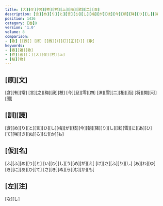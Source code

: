 ```yaml
---
title: [大][伴][宿][祢][村][上][梅][歌][二][首]
description: [含][め][り][と][言][ひ][し][梅][が][枝][今][朝][降][り][し][沫][雪][に][あ][ひ][て][咲][き][ぬ][ら][む][か][も]
position: 1436
category: [巻]8
version: '1.0'
volume: 8
comparison:
- [歌] [[西]] [謌] [[西][（][訂][正][）]] [歌]
keywords:
- [春][雑][歌]
- [作][者][：][大][伴][村][上]
- [植][物]
---
```


## [原][文]

[含][有][常] [言][之][梅][我][枝] [今][旦][零][四] [沫][雪][二][相][而] [将][開][可][聞]

## [訓][読]

[含][め][り][と][言][ひ][し][梅][が][枝][今][朝][降][り][し][沫][雪][に][あ][ひ][て][咲][き][ぬ][ら][む][か][も]

## [仮][名]

[ふ][ふ][め][り][と] [い][ひ][し][う][め][が][え] [け][さ][ふ][り][し] [あ][わ][ゆ][き][に][あ][ひ][て] [さ][き][ぬ][ら][む][か][も]

## [左][注]

[な][し]
